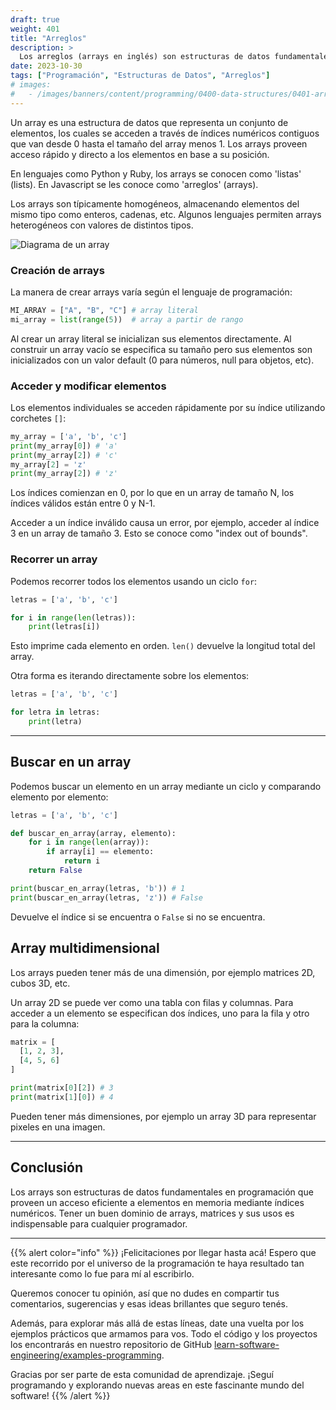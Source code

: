 ```yaml
---
draft: true
weight: 401
title: "Arreglos"
description: >
  Los arreglos (arrays en inglés) son estructuras de datos fundamentales en programación que permiten almacenar y organizar colecciones de datos del mismo tipo. Dominar el uso de arrays es esencial para cualquier programador.
date: 2023-10-30
tags: ["Programación", "Estructuras de Datos", "Arreglos"]
# images:
#   - /images/banners/content/programming/0400-data-structures/0401-arrayspng
---
```


Un array es una estructura de datos que representa un conjunto de elementos, los cuales se acceden a través de índices numéricos contiguos que van desde 0 hasta el tamaño del array menos 1. Los arrays proveen acceso rápido y directo a los elementos en base a su posición.

En lenguajes como Python y Ruby, los arrays se conocen como 'listas' (lists). En Javascript se les conoce como 'arreglos' (arrays).

Los arrays son típicamente homogéneos, almacenando elementos del mismo tipo como enteros, cadenas, etc. Algunos lenguajes permiten arrays heterogéneos con valores de distintos tipos.

![Diagrama de un array](/images/content/programming/0400-data-structures-1/diagram-arrays.jpeg)

### Creación de arrays

La manera de crear arrays varía según el lenguaje de programación:

```python
MI_ARRAY = ["A", "B", "C"] # array literal
mi_array = list(range(5))  # array a partir de rango
```

Al crear un array literal se inicializan sus elementos directamente. Al construir un array vacío se especifica su tamaño pero sus elementos son inicializados con un valor default (0 para números, null para objetos, etc).

### Acceder y modificar elementos

Los elementos individuales se acceden rápidamente por su índice utilizando corchetes `[]`:

```python
my_array = ['a', 'b', 'c']
print(my_array[0]) # 'a'
print(my_array[2]) # 'c'
my_array[2] = 'z'
print(my_array[2]) # 'z'
```

Los índices comienzan en 0, por lo que en un array de tamaño N, los índices válidos están entre 0 y N-1.

Acceder a un índice inválido causa un error, por ejemplo, acceder al índice 3 en un array de tamaño 3. Esto se conoce como "index out of bounds".

### Recorrer un array

Podemos recorrer todos los elementos usando un ciclo `for`:

```python
letras = ['a', 'b', 'c']

for i in range(len(letras)):
    print(letras[i])
```

Esto imprime cada elemento en orden. `len()` devuelve la longitud total del array.

Otra forma es iterando directamente sobre los elementos:

```python
letras = ['a', 'b', 'c']

for letra in letras:
    print(letra)
```

---

## Buscar en un array

Podemos buscar un elemento en un array mediante un ciclo y comparando elemento por elemento:

```python
letras = ['a', 'b', 'c']

def buscar_en_array(array, elemento):
    for i in range(len(array)):
        if array[i] == elemento:
            return i
    return False

print(buscar_en_array(letras, 'b')) # 1
print(buscar_en_array(letras, 'z')) # False
```

Devuelve el índice si se encuentra o `False` si no se encuentra.

## Array multidimensional

Los arrays pueden tener más de una dimensión, por ejemplo matrices 2D, cubos 3D, etc.

Un array 2D se puede ver como una tabla con filas y columnas. Para acceder a un elemento se especifican dos índices, uno para la fila y otro para la columna:

```python
matrix = [
  [1, 2, 3],
  [4, 5, 6]
]

print(matrix[0][2]) # 3
print(matrix[1][0]) # 4
```

Pueden tener más dimensiones, por ejemplo un array 3D para representar pixeles en una imagen.

---

## Conclusión

Los arrays son estructuras de datos fundamentales en programación que proveen un acceso eficiente a elementos en memoria mediante índices numéricos. Tener un buen dominio de arrays, matrices y sus usos es indispensable para cualquier programador.

---

{{% alert color="info" %}}
¡Felicitaciones por llegar hasta acá! Espero que este recorrido por el universo de la programación te haya resultado tan interesante como lo fue para mí al escribirlo.

Queremos conocer tu opinión, así que no dudes en compartir tus comentarios, sugerencias y esas ideas brillantes que seguro tenés.

Además, para explorar más allá de estas líneas, date una vuelta por los ejemplos prácticos que armamos para vos. Todo el código y los proyectos los encontrarás en nuestro repositorio de GitHub [learn-software-engineering/examples-programming](https://github.com/learn-software-engineering/examples-programming).

Gracias por ser parte de esta comunidad de aprendizaje. ¡Seguí programando y explorando nuevas areas en este fascinante mundo del software!
{{% /alert %}}
